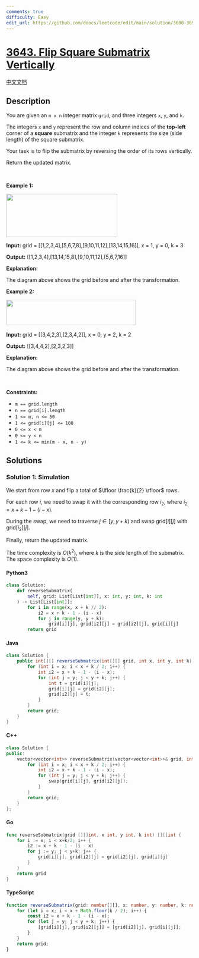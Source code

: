 ```yaml
---
comments: true
difficulty: Easy
edit_url: https://github.com/doocs/leetcode/edit/main/solution/3600-3699/3643.Flip%20Square%20Submatrix%20Vertically/README_EN.md
---
```


<!-- problem:start -->

# [3643. Flip Square Submatrix Vertically](https://leetcode.com/problems/flip-square-submatrix-vertically)

[中文文档](/solution/3600-3699/3643.Flip%20Square%20Submatrix%20Vertically/README.md)

## Description

<!-- description:start -->

<p>You are given an <code>m x n</code> integer matrix <code>grid</code>, and three integers <code>x</code>, <code>y</code>, and <code>k</code>.</p>

<p>The integers <code>x</code> and <code>y</code> represent the row and column indices of the <strong>top-left</strong> corner of a <strong>square</strong> submatrix and the integer <code>k</code> represents the size (side length) of the square submatrix.</p>

<p>Your task is to flip the submatrix by reversing the order of its rows vertically.</p>

<p>Return the updated matrix.</p>

<p>&nbsp;</p>
<p><strong class="example">Example 1:</strong></p>
<img alt="" src="https://fastly.jsdelivr.net/gh/doocs/leetcode@main/solution/3600-3699/3643.Flip%20Square%20Submatrix%20Vertically/images/gridexmdrawio.png" style="width: 300px; height: 116px;" />
<div class="example-block">
<p><strong>Input:</strong> <span class="example-io">grid = </span>[[1,2,3,4],[5,6,7,8],[9,10,11,12],[13,14,15,16]]<span class="example-io">, x = 1, y = 0, k = 3</span></p>

<p><strong>Output:</strong> <span class="example-io">[[1,2,3,4],[13,14,15,8],[9,10,11,12],[5,6,7,16]]</span></p>

<p><strong>Explanation:</strong></p>

<p>The diagram above shows the grid before and after the transformation.</p>
</div>

<p><strong class="example">Example 2:</strong></p>
<img alt="" src="https://fastly.jsdelivr.net/gh/doocs/leetcode@main/solution/3600-3699/3643.Flip%20Square%20Submatrix%20Vertically/images/gridexm2drawio.png" style="width: 350px; height: 68px;" />​​​​​​​
<div class="example-block">
<p><strong>Input:</strong> <span class="example-io">grid = [[3,4,2,3],[2,3,4,2]], x = 0, y = 2, k = 2</span></p>

<p><strong>Output:</strong> <span class="example-io">[[3,4,4,2],[2,3,2,3]]</span></p>

<p><strong>Explanation:</strong></p>

<p>The diagram above shows the grid before and after the transformation.</p>
</div>

<p>&nbsp;</p>
<p><strong>Constraints:</strong></p>

<ul>
	<li><code>m == grid.length</code></li>
	<li><code>n == grid[i].length</code></li>
	<li><code>1 &lt;= m, n &lt;= 50</code></li>
	<li><code>1 &lt;= grid[i][j] &lt;= 100</code></li>
	<li><code>0 &lt;= x &lt; m</code></li>
	<li><code>0 &lt;= y &lt; n</code></li>
	<li><code>1 &lt;= k &lt;= min(m - x, n - y)</code></li>
</ul>

<!-- description:end -->

## Solutions

<!-- solution:start -->

### Solution 1: Simulation

We start from row $x$ and flip a total of $\lfloor \frac{k}{2} \rfloor$ rows.

For each row $i$, we need to swap it with the corresponding row $i_2$, where $i_2 = x + k - 1 - (i - x)$.

During the swap, we need to traverse $j \in [y, y + k)$ and swap $\text{grid}[i][j]$ with $\text{grid}[i_2][j]$.

Finally, return the updated matrix.

The time complexity is $O(k^2)$, where $k$ is the side length of the submatrix. The space complexity is $O(1)$.

<!-- tabs:start -->

#### Python3

```python
class Solution:
    def reverseSubmatrix(
        self, grid: List[List[int]], x: int, y: int, k: int
    ) -> List[List[int]]:
        for i in range(x, x + k // 2):
            i2 = x + k - 1 - (i - x)
            for j in range(y, y + k):
                grid[i][j], grid[i2][j] = grid[i2][j], grid[i][j]
        return grid
```

#### Java

```java
class Solution {
    public int[][] reverseSubmatrix(int[][] grid, int x, int y, int k) {
        for (int i = x; i < x + k / 2; i++) {
            int i2 = x + k - 1 - (i - x);
            for (int j = y; j < y + k; j++) {
                int t = grid[i][j];
                grid[i][j] = grid[i2][j];
                grid[i2][j] = t;
            }
        }
        return grid;
    }
}
```

#### C++

```cpp
class Solution {
public:
    vector<vector<int>> reverseSubmatrix(vector<vector<int>>& grid, int x, int y, int k) {
        for (int i = x; i < x + k / 2; i++) {
            int i2 = x + k - 1 - (i - x);
            for (int j = y; j < y + k; j++) {
                swap(grid[i][j], grid[i2][j]);
            }
        }
        return grid;
    }
};
```

#### Go

```go
func reverseSubmatrix(grid [][]int, x int, y int, k int) [][]int {
	for i := x; i < x+k/2; i++ {
		i2 := x + k - 1 - (i - x)
		for j := y; j < y+k; j++ {
			grid[i][j], grid[i2][j] = grid[i2][j], grid[i][j]
		}
	}
	return grid
}
```

#### TypeScript

```ts
function reverseSubmatrix(grid: number[][], x: number, y: number, k: number): number[][] {
    for (let i = x; i < x + Math.floor(k / 2); i++) {
        const i2 = x + k - 1 - (i - x);
        for (let j = y; j < y + k; j++) {
            [grid[i][j], grid[i2][j]] = [grid[i2][j], grid[i][j]];
        }
    }
    return grid;
}
```

<!-- tabs:end -->

<!-- solution:end -->

<!-- problem:end -->
